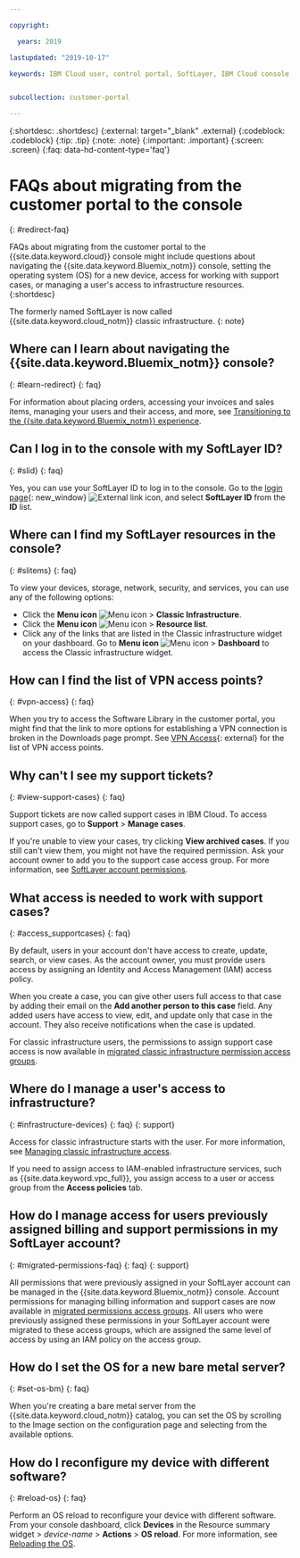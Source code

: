 ```yaml
---

copyright:

  years: 2019

lastupdated: "2019-10-17"

keywords: IBM Cloud user, control portal, SoftLayer, IBM Cloud console, FAQ, frequently asked questions, migrate, devices


subcollection: customer-portal

---
```


{:shortdesc: .shortdesc}
{:external: target="_blank" .external}
{:codeblock: .codeblock}
{:tip: .tip}
{:note: .note}
{:important: .important}
{:screen: .screen}
{:faq: data-hd-content-type='faq'}


# FAQs about migrating from the customer portal to the console
{: #redirect-faq}

FAQs about migrating from the customer portal to the {{site.data.keyword.cloud}} console might include questions about navigating the {{site.data.keyword.Bluemix_notm}} console, setting the operating system (OS) for a new device, access for working with support cases, or managing a user's access to infrastructure resources. 
{:shortdesc}

The formerly named SoftLayer is now called {{site.data.keyword.cloud_notm}} classic infrastructure. 
{: note}

## Where can I learn about navigating the {{site.data.keyword.Bluemix_notm}} console?
{: #learn-redirect}
{: faq}

For information about placing orders, accessing your invoices and sales items, managing your users and their access, and more, see [Transitioning to the {{site.data.keyword.Bluemix_notm}} experience](/docs/overview?topic=overview-ui#redirect-cloud). 

## Can I log in to the console with my SoftLayer ID?
{: #slid}
{: faq}

Yes, you can use your SoftLayer ID to log in to the console. Go to the [login page](https://cloud.ibm.com/login){: new_window} ![External link icon](../icons/launch-glyph.svg "External link icon"), and select **SoftLayer ID** from the **ID** list.  

## Where can I find my SoftLayer resources in the console?
{: #slitems}
{: faq}

To view your devices, storage, network, security, and services, you can use any of the following options:

* Click the **Menu icon** ![Menu icon](../icons/icon_hamburger.svg) > **Classic Infrastructure**.
* Click the **Menu icon** ![Menu icon](../icons/icon_hamburger.svg) > **Resource list**. 
* Click any of the links that are listed in the Classic infrastructure widget on your dashboard. Go to **Menu icon** ![Menu icon](../icons/icon_hamburger.svg) > **Dashboard** to access the Classic infrastructure widget. 

## How can I find the list of VPN access points?
{: #vpn-access}
{: faq}

When you try to access the Software Library in the customer portal, you might find that the link to more options for establishing a VPN connection is broken in the Downloads page prompt. See [VPN Access](https://www.ibm.com/cloud/vpn-access){: external} for the list of VPN access points. 

## Why can't I see my support tickets? 
{: #view-support-cases}
{: faq}

Support tickets are now called support cases in IBM Cloud. To access support cases, go to **Support** > **Manage cases**. 

If you're unable to view your cases, try clicking **View archived cases**. If you still can't view them, you might not have the required permission. Ask your account owner to add you to the support case access group. For more information, see [SoftLayer account permissions](https://test.cloud.ibm.com/docs/iam?topic=iam-migrated_permissions). 

## What access is needed to work with support cases? 
{: #access_supportcases}
{: faq}

By default, users in your account don't have access to create, update, search, or view cases. As the account owner, you must provide users access by assigning an Identity and Access Management (IAM) access policy. 

When you create a case, you can give other users full access to that case by adding their email on the **Add another person to this case** field. Any added users have access to view, edit, and update only that case in the account. They also receive notifications when the case is updated. 

For classic infrastructure users, the permissions to assign support case access is now available in [migrated classic infrastructure permission access groups](/docs/iam?topic=iam-infrapermission).

## Where do I manage a user's access to infrastructure? 
{: #infrastructure-devices}
{: faq}
{: support}

Access for classic infrastructure starts with the user. For more information, see [Managing classic infrastructure access](/docs/iam?topic=iam-mngclassicinfra).

If you need to assign access to IAM-enabled infrastructure services, such as {{site.data.keyword.vpc_full}}, you assign access to a user or access group from the **Access policies** tab.

## How do I manage access for users previously assigned billing and support permissions in my SoftLayer account?
{: #migrated-permissions-faq}
{: faq}
{: support}

All permissions that were previously assigned in your SoftLayer account can be managed in the {{site.data.keyword.Bluemix_notm}} console. Account permissions for managing billing information and support cases are now available in [migrated permissions access groups](/docs/iam?topic=iam-migrated_permissions). All users who were previously assigned these permissions in your SoftLayer account were migrated to these access groups, which are assigned the same level of access by using an IAM policy on the access group.

## How do I set the OS for a new bare metal server?
{: #set-os-bm}
{: faq}

When you're creating a bare metal server from the {{site.data.keyword.cloud_notm}} catalog, you can set the OS by scrolling to the Image section on the configuration page and selecting from the available options. 

## How do I reconfigure my device with different software?
{: #reload-os}
{: faq}

Perform an OS reload to reconfigure your device with different software. From your console dashboard, click **Devices** in the Resource summary widget > *device-name* > **Actions** > **OS reload**. For more information, see [Reloading the OS](/docs/infrastructure/software?topic=software-reloading-the-os#reloading-the-os). 
